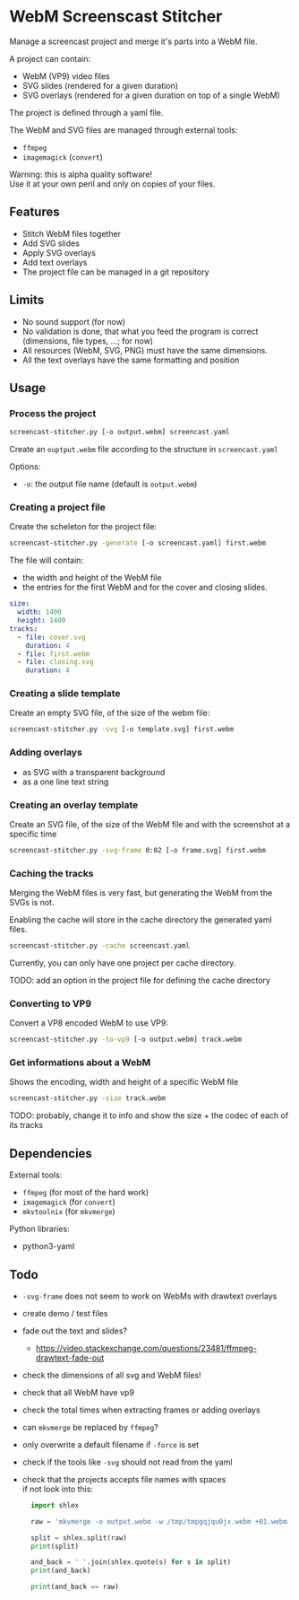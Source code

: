 # WebM Screenscast Stitcher

Manage a screencast project and merge it's parts into a WebM file.

A project can contain:

- WebM (VP9) video files
- SVG slides (rendered for a given duration)
- SVG overlays (rendered for a given duration on top of a single WebM)

The project is defined through a yaml file.

The WebM and SVG files are managed through external tools:

- `ffmpeg`
- `imagemagick` (`convert`)

Warning: this is alpha quality software!  
Use it at your own peril and only on copies of your files.

## Features

- Stitch WebM files together
- Add SVG slides
- Apply SVG overlays
- Add text overlays
- The project file can be managed in a git repository

## Limits

- No sound support (for now)
- No validation is done, that what you feed the program is correct (dimensions, file types, ...; for now)
- All resources (WebM, SVG, PNG) must have the same dimensions.
- All the text overlays have the same formatting and position

## Usage

### Process the project

```sh
screencast-stitcher.py [-o output.webm] screencast.yaml
```

Create an `ouptput.webm` file according to the structure in `screencast.yaml`

Options:

- `-o`: the output file name (default is `output.webm`)

### Creating a project file

Create the scheleton for the project file:

```sh
screencast-stitcher.py -generate [-o screencast.yaml] first.webm
```

The file will contain:

- the width and height of the WebM file
- the entries for the first WebM and for the cover and closing slides.

```yaml
size:
  width: 1400
  height: 1400
tracks:
  - file: cover.svg
    duration: 4
  - file: first.webm
  - file: closing.svg
    duration: 4
```

### Creating a slide template

Create an empty SVG file, of the size of the webm file:

```sh
screencast-stitcher.py -svg [-o template.svg] first.webm
```

### Adding overlays

- as SVG with a transparent background
- as a one line text string

### Creating an overlay template

Create an SVG file, of the size of the WebM file and with the screenshot at a specific time

```sh
screencast-stitcher.py -svg-frame 0:02 [-o frame.svg] first.webm
```

### Caching the tracks

Merging the WebM files is very fast, but generating the WebM from the SVGs is not.

Enabling the cache will store in the cache directory the generated yaml files.

```sh
screencast-stitcher.py -cache screencast.yaml
```

Currently, you can only have one project per cache directory.


TODO: add an option in the project file for defining the cache directory


### Converting to VP9

Convert a VP8 encoded WebM to use VP9:

```sh
screencast-stitcher.py -to-vp9 [-o output.webm] track.webm
```

### Get informations about a WebM

Shows the encoding, width and height of a specific WebM file

```sh
screencast-stitcher.py -size track.webm
```
TODO: probably, change it to info and show the size + the codec of each of its tracks

## Dependencies

External tools:

- `ffmpeg` (for most of the hard work)
- `imagemagick` (for `convert`)
- `mkvtoolnix` (for `mkvmerge`)

Python libraries:

- python3-yaml

## Todo

- `-svg-frame` does not seem to work on WebMs with drawtext overlays
- create demo / test files
- fade out the text and slides?
  - https://video.stackexchange.com/questions/23481/ffmpeg-drawtext-fade-out 
- check the dimensions of all svg and WebM files!
- check that all WebM have vp9
- check the total times when extracting frames or adding overlays
- can `mkvmerge` be replaced by `ffmpeg`?
- only overwrite a default filename if `-force` is set
- check if the tools like `-svg` should not read from the yaml
- check that the projects accepts file names with spaces  
  if not look into this:

  ```py
	import shlex

	raw = 'mkvmerge -o output.webm -w /tmp/tmpgqjqu0jx.webm +01.webm +/tmp/tmp4uipiirx.webm'

	split = shlex.split(raw)
	print(split)

	and_back = ' '.join(shlex.quote(s) for s in split)
	print(and_back)

	print(and_back == raw)
  ```
